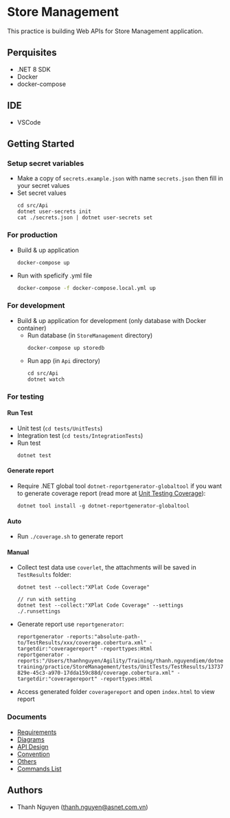 
# Store Management
This practice is building Web APIs for Store Management application.

## Perquisites
- .NET 8 SDK
- Docker
- docker-compose

## IDE
- VSCode

## Getting Started
### Setup secret variables
- Make a copy of `secrets.example.json` with name `secrets.json` then fill in your secret values
- Set secret values
  ```shell
  cd src/Api
  dotnet user-secrets init
  cat ./secrets.json | dotnet user-secrets set
  ```
### For production
- Build & up application
  ```shell
  docker-compose up
  ```
- Run with speficify .yml file
  ```bash
  docker-compose -f docker-compose.local.yml up
  ```
### For development
- Build & up application for development (only database with Docker container)
  - Run database (in `StoreManagement` directory)
    ```shell
    docker-compose up storedb
    ```
  - Run app (in `Api` directory)
    ```shell
    cd src/Api
    dotnet watch
    ```

### For testing
#### Run Test
- Unit test (`cd tests/UnitTests`)
- Integration test (`cd tests/IntegrationTests`)
- Run test
  ```shell
  dotnet test
  ```

#### Generate report

- Require .NET global tool `dotnet-reportgenerator-globaltool` if you want to generate coverage report (read more at [Unit Testing Coverage](https://learn.microsoft.com/en-us/dotnet/core/testing/unit-testing-code-coverage)):
  ```shell
  dotnet tool install -g dotnet-reportgenerator-globaltool
  ```
#### Auto
- Run `./coverage.sh` to generate report

#### Manual
- Collect test data use `coverlet`, the attachments will be saved in `TestResults` folder:
  ```shell
  dotnet test --collect:"XPlat Code Coverage"

  // run with setting
  dotnet test --collect:"XPlat Code Coverage" --settings ./.runsettings
  ```
- Generate report use `reportgenerator`:
  ```shell
  reportgenerator -reports:"absolute-path-to/TestResults/xxx/coverage.cobertura.xml" -targetdir:"coveragereport" -reporttypes:Html
  reportgenerator -reports:"/Users/thanhnguyen/Agility/Training/thanh.nguyendiem/dotnet-training/practice/StoreManagement/tests/UnitTests/TestResults/13737410-829e-45c3-a970-17dda159c88d/coverage.cobertura.xml" -targetdir:"coveragereport" -reporttypes:Html
  ```
- Access generated folder `coveragereport` and open `index.html` to view report

### Documents
- [Requirements](https://docs.google.com/document/d/12FIlK5OkflFydjzNx1qvQPF0IKKq4emDVZhi2cHRTkA/)
- [Diagrams](https://drive.google.com/file/d/1PAwfm59TeXoJguJCFnCb85MdcqGxxwNG/view?usp=sharing)
- [API Design](https://docs.google.com/document/d/16Kpywwh32hiT98sQPJSieWHc-EHHWtm66AqJhh1ODm0/edit?usp=sharing)
- [Convention](./documents/convention.md)
- [Others](./documents/general.md)
- [Commands List](./documents/commands.md)

## Authors
- Thanh Nguyen (thanh.nguyen@asnet.com.vn)